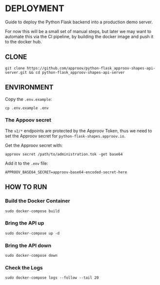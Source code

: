 # DEPLOYMENT

Guide to deploy the Python Flask backend into a production demo server.

For now this will be a small set of manual steps, but later we may want to automate this via the CI pipeline, by building the docker image and push it to the docker hub.

## CLONE

```
git clone https://github.com/approov/python-flask_approov-shapes-api-server.git && cd python-flask_approov-shapes-api-server
```

## ENVIRONMENT

Copy the `.env.example`:

```
cp .env.example .env
```

### The Appoov secret

The `v2/*` endpoints are protected by the Approov Token, thus we need to set the Approov secret for `python-flask-shapes.approov.io`.

Get the Approov secret with:

```
approov secret /path/to/administration.tok -get base64
```

Add it to the `.env` file:

```
APPROOV_BASE64_SECRET=approov-base64-encoded-secret-here
```

## HOW TO RUN

### Build the Docker Container

```
sudo docker-compose build
```

### Bring the API up

```
sudo docker-compose up -d
```

### Bring the API down

```
sudo docker-compose down
```

### Check the Logs

```
sudo docker-compose logs --follow --tail 20
```
